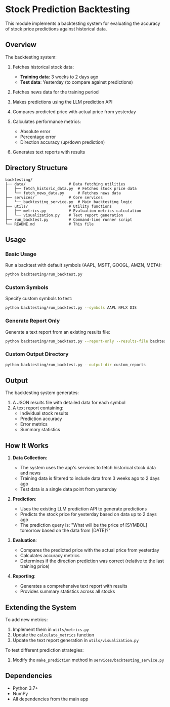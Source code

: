 # Stock Prediction Backtesting

This module implements a backtesting system for evaluating the accuracy of stock price predictions against historical data.

## Overview

The backtesting system:

1. Fetches historical stock data:
   - **Training data**: 3 weeks to 2 days ago
   - **Test data**: Yesterday (to compare against predictions)

2. Fetches news data for the training period

3. Makes predictions using the LLM prediction API

4. Compares predicted price with actual price from yesterday

5. Calculates performance metrics:
   - Absolute error
   - Percentage error
   - Direction accuracy (up/down prediction)

6. Generates text reports with results

## Directory Structure

```
backtesting/
├── data/                   # Data fetching utilities
│   ├── fetch_historic_data.py  # Fetches stock price data
│   └── fetch_news_data.py      # Fetches news data
├── services/               # Core services
│   └── backtesting_service.py  # Main backtesting logic
├── utils/                  # Utility functions
│   ├── metrics.py          # Evaluation metrics calculation
│   └── visualization.py    # Text report generation
├── run_backtest.py         # Command-line runner script
└── README.md               # This file
```

## Usage

### Basic Usage

Run a backtest with default symbols (AAPL, MSFT, GOOGL, AMZN, META):

```bash
python backtesting/run_backtest.py
```

### Custom Symbols

Specify custom symbols to test:

```bash
python backtesting/run_backtest.py --symbols AAPL NFLX DIS
```

### Generate Report Only

Generate a text report from an existing results file:

```bash
python backtesting/run_backtest.py --report-only --results-file backtest_results_20250505_223738.json
```

### Custom Output Directory

```bash
python backtesting/run_backtest.py --output-dir custom_reports
```

## Output

The backtesting system generates:

1. A JSON results file with detailed data for each symbol
2. A text report containing:
   - Individual stock results
   - Prediction accuracy
   - Error metrics
   - Summary statistics

## How It Works

1. **Data Collection**:
   - The system uses the app's services to fetch historical stock data and news
   - Training data is filtered to include data from 3 weeks ago to 2 days ago
   - Test data is a single data point from yesterday

2. **Prediction**:
   - Uses the existing LLM prediction API to generate predictions
   - Predicts the stock price for yesterday based on data up to 2 days ago
   - The prediction query is: "What will be the price of [SYMBOL] tomorrow based on the data from [DATE]?"

3. **Evaluation**:
   - Compares the predicted price with the actual price from yesterday
   - Calculates accuracy metrics
   - Determines if the direction prediction was correct (relative to the last training price)

4. **Reporting**:
   - Generates a comprehensive text report with results
   - Provides summary statistics across all stocks

## Extending the System

To add new metrics:
1. Implement them in `utils/metrics.py`
2. Update the `calculate_metrics` function
3. Update the text report generation in `utils/visualization.py`

To test different prediction strategies:
1. Modify the `make_prediction` method in `services/backtesting_service.py`

## Dependencies

- Python 3.7+
- NumPy
- All dependencies from the main app 